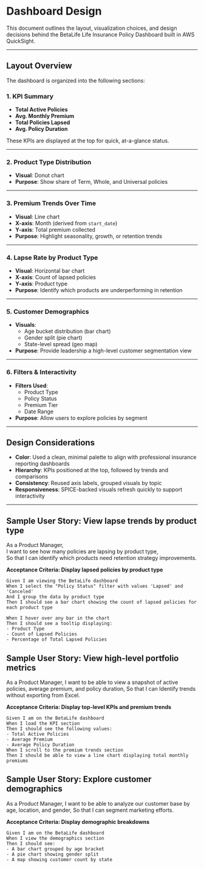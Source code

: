 # Dashboard Design

This document outlines the layout, visualization choices, and design decisions behind the BetaLife Life Insurance Policy Dashboard built in AWS QuickSight.

---

## Layout Overview

The dashboard is organized into the following sections:

### 1. **KPI Summary**
- **Total Active Policies**
- **Avg. Monthly Premium**
- **Total Policies Lapsed**
- **Avg. Policy Duration**

These KPIs are displayed at the top for quick, at-a-glance status.

---

### 2. **Product Type Distribution**
- **Visual**: Donut chart
- **Purpose**: Show share of Term, Whole, and Universal policies

---

### 3. **Premium Trends Over Time**
- **Visual**: Line chart
- **X-axis**: Month (derived from `start_date`)
- **Y-axis**: Total premium collected
- **Purpose**: Highlight seasonality, growth, or retention trends

---

### 4. **Lapse Rate by Product Type**
- **Visual**: Horizontal bar chart
- **X-axis**: Count of lapsed policies
- **Y-axis**: Product type
- **Purpose**: Identify which products are underperforming in retention

---

### 5. **Customer Demographics**
- **Visuals**:
  - Age bucket distribution (bar chart)
  - Gender split (pie chart)
  - State-level spread (geo map)
- **Purpose**: Provide leadership a high-level customer segmentation view

---

### 6. **Filters & Interactivity**
- **Filters Used**:
  - Product Type
  - Policy Status
  - Premium Tier
  - Date Range
- **Purpose**: Allow users to explore policies by segment

---

## Design Considerations

- **Color**: Used a clean, minimal palette to align with professional insurance reporting dashboards
- **Hierarchy**: KPIs positioned at the top, followed by trends and comparisons
- **Consistency**: Reused axis labels, grouped visuals by topic
- **Responsiveness**: SPICE-backed visuals refresh quickly to support interactivity

---

## Sample User Story: View lapse trends by product type

As a Product Manager,  
I want to see how many policies are lapsing by product type,  
So that I can identify which products need retention strategy improvements.

**Acceptance Criteria: Display lapsed policies by product type**

```
Given I am viewing the BetaLife dashboard
When I select the "Policy Status" filter with values 'Lapsed' and 'Canceled'
And I group the data by product type
Then I should see a bar chart showing the count of lapsed policies for each product type

When I hover over any bar in the chart
Then I should see a tooltip displaying:
- Product Type 
- Count of Lapsed Policies 
- Percentage of Total Lapsed Policies
```


## Sample User Story: View high-level portfolio metrics

As a Product Manager,
I want to be able to view a snapshot of active policies, average premium, and policy duration,
So that I can Identify trends without exporting from Excel.

**Acceptance Criteria: Display top-level KPIs and premium trends**

```
Given I am on the BetaLife dashboard
When I load the KPI section
Then I should see the following values:
- Total Active Policies       
- Average Premium             
- Average Policy Duration    
When I scroll to the premium trends section
Then I should be able to view a line chart displaying total monthly premiums
```
## Sample User Story: Explore customer demographics

As a Product Manager,
I want to be able to analyze our customer base by age, location, and gender,
So that I can segment marketing efforts.

**Acceptance Criteria: Display demographic breakdowns**

```
Given I am on the BetaLife dashboard
When I view the demographics section
Then I should see:
- A bar chart grouped by age bracket        
- A pie chart showing gender split          
- A map showing customer count by state     




